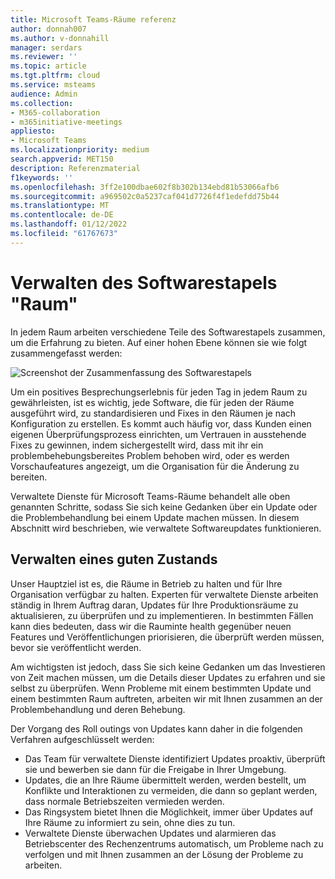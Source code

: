 ```yaml
---
title: Microsoft Teams-Räume referenz
author: donnah007
ms.author: v-donnahill
manager: serdars
ms.reviewer: ''
ms.topic: article
ms.tgt.pltfrm: cloud
ms.service: msteams
audience: Admin
ms.collection:
- M365-collaboration
- m365initiative-meetings
appliesto:
- Microsoft Teams
ms.localizationpriority: medium
search.appverid: MET150
description: Referenzmaterial
f1keywords: ''
ms.openlocfilehash: 3ff2e100dbae602f8b302b134ebd81b53066afb6
ms.sourcegitcommit: a969502c0a5237caf041d7726f4f1edefdd75b44
ms.translationtype: MT
ms.contentlocale: de-DE
ms.lasthandoff: 01/12/2022
ms.locfileid: "61767673"
---
```

# <a name="managing-room-software-stack"></a>Verwalten des Softwarestapels "Raum"  
In jedem Raum arbeiten verschiedene Teile des Softwarestapels zusammen, um die Erfahrung zu bieten. Auf einer hohen Ebene können sie wie folgt zusammengefasst werden: 

![Screenshot der Zusammenfassung des Softwarestapels](../media/update-management-006.jpg)

Um ein positives Besprechungserlebnis für jeden Tag  in jedem Raum zu gewährleisten, ist es wichtig, jede Software, die für jeden der Räume ausgeführt wird, zu standardisieren und Fixes in den Räumen je nach Konfiguration zu erstellen. Es kommt auch häufig vor, dass Kunden einen eigenen Überprüfungsprozess einrichten, um Vertrauen in ausstehende Fixes zu gewinnen, indem sichergestellt wird, dass mit ihr ein problembehebungsbereites Problem behoben wird, oder es werden Vorschaufeatures angezeigt, um die Organisation für die Änderung zu bereiten.  

Verwaltete Dienste für Microsoft Teams-Räume behandelt alle oben genannten Schritte, sodass Sie sich keine Gedanken über ein Update oder die Problembehandlung bei einem Update machen müssen. In diesem Abschnitt wird beschrieben, wie verwaltete Softwareupdates funktionieren.  

## <a name="managing-to-a-good-state"></a>Verwalten eines guten Zustands 
Unser Hauptziel ist es, die Räume in Betrieb zu halten und für Ihre Organisation verfügbar zu halten. Experten für verwaltete Dienste arbeiten ständig in Ihrem Auftrag daran, Updates für Ihre Produktionsräume zu aktualisieren, zu überprüfen und zu implementieren. In bestimmten Fällen kann dies bedeuten, dass wir die Rauminte health gegenüber neuen Features und Veröffentlichungen priorisieren, die überprüft werden müssen, bevor sie veröffentlicht werden. 

Am wichtigsten ist jedoch, dass Sie sich keine Gedanken um das Investieren von Zeit machen müssen, um die Details dieser Updates zu erfahren und sie selbst zu überprüfen. Wenn Probleme mit einem bestimmten Update und einem bestimmten Raum auftreten, arbeiten wir mit Ihnen zusammen an der Problembehandlung und deren Behebung.  

Der Vorgang des Roll outings von Updates kann daher in die folgenden Verfahren aufgeschlüsselt werden: 

- Das Team für verwaltete Dienste identifiziert Updates proaktiv, überprüft sie und bewerben sie dann für die Freigabe in Ihrer Umgebung. 
- Updates, die an Ihre Räume übermittelt werden, werden bestellt, um Konflikte und Interaktionen zu vermeiden, die dann so geplant werden, dass normale Betriebszeiten vermieden werden. 
- Das Ringsystem bietet Ihnen die Möglichkeit, immer über Updates auf Ihre Räume zu informiert zu sein, ohne dies zu tun. 
- Verwaltete Dienste überwachen Updates und alarmieren das Betriebscenter des Rechenzentrums automatisch, um Probleme nach zu verfolgen und mit Ihnen zusammen an der Lösung der Probleme zu arbeiten. 
